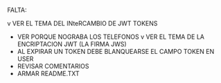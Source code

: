 FALTA:

v VER EL TEMA DEL INteRCAMBIO DE JWT TOKENS
- VER PORQUE NOGRABA LOS TELEFONOS
v VER EL TEMA DE LA ENCRIPTACION JWT (LA FIRMA JWS)
- AL EXPIRAR UN TOKEN DEBE BLANQUEARSE EL CAMPO TOKEN EN USER
- REVISAR COMENTARIOS
- ARMAR README.TXT